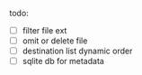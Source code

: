 todo:

- [ ] filter file ext
- [ ] omit or delete file
- [ ] destination list dynamic order
- [ ] sqlite db for metadata
